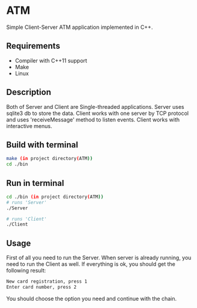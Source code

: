 # ATM

Simple Client-Server ATM application implemented in C++. 

## Requirements

- Compiler with C++11 support
- Make
- Linux

## Description
Both of Server and Client are Single-threaded applications.
Server uses sqlite3 db to store the data.
Client works with one server by TCP protocol and uses 'receiveMessage' method to listen events.
Client works with interactive menus.

## Build with terminal
```bash
make (in project directory(ATM))
cd ./bin
```

## Run in terminal

```bash
cd ./bin (in project directory(ATM))
# runs 'Server'
./Server

# runs 'Client'
./Client
```

## Usage

First of all you need to run the Server. When server is already running, you need to run the Client as well. If everything is ok, you should get the following result:
```bash
New card registration, press 1
Enter card number, press 2
```
You should choose the option you need and continue with the chain.